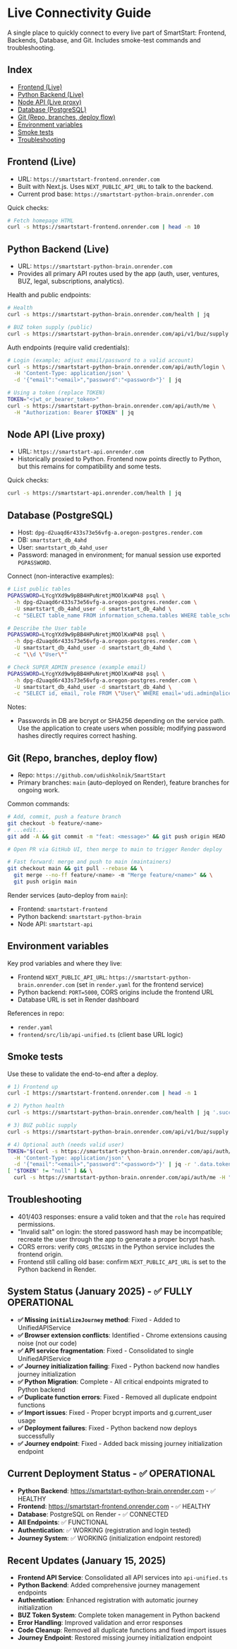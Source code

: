 # Live Connectivity Guide

A single place to quickly connect to every live part of SmartStart: Frontend, Backends, Database, and Git. Includes smoke-test commands and troubleshooting.

## Index
- [Frontend (Live)](#frontend-live)
- [Python Backend (Live)](#python-backend-live)
- [Node API (Live proxy)](#node-api-live-proxy)
- [Database (PostgreSQL)](#database-postgresql)
- [Git (Repo, branches, deploy flow)](#git-repo-branches-deploy-flow)
- [Environment variables](#environment-variables)
- [Smoke tests](#smoke-tests)
- [Troubleshooting](#troubleshooting)

## Frontend (Live)
- URL: `https://smartstart-frontend.onrender.com`
- Built with Next.js. Uses `NEXT_PUBLIC_API_URL` to talk to the backend.
- Current prod base: `https://smartstart-python-brain.onrender.com`

Quick checks:
```bash
# Fetch homepage HTML
curl -s https://smartstart-frontend.onrender.com | head -n 10
```

## Python Backend (Live)
- URL: `https://smartstart-python-brain.onrender.com`
- Provides all primary API routes used by the app (auth, user, ventures, BUZ, legal, subscriptions, analytics).

Health and public endpoints:
```bash
# Health
curl -s https://smartstart-python-brain.onrender.com/health | jq

# BUZ token supply (public)
curl -s https://smartstart-python-brain.onrender.com/api/v1/buz/supply | jq
```

Auth endpoints (require valid credentials):
```bash
# Login (example; adjust email/password to a valid account)
curl -s https://smartstart-python-brain.onrender.com/api/auth/login \
  -H 'Content-Type: application/json' \
  -d '{"email":"<email>","password":"<password>"}' | jq

# Using a token (replace TOKEN)
TOKEN="<jwt_or_bearer_token>"
curl -s https://smartstart-python-brain.onrender.com/api/auth/me \
  -H "Authorization: Bearer $TOKEN" | jq
```

## Node API (Live proxy)
- URL: `https://smartstart-api.onrender.com`
- Historically proxied to Python. Frontend now points directly to Python, but this remains for compatibility and some tests.

Quick checks:
```bash
curl -s https://smartstart-api.onrender.com/health | jq
```

## Database (PostgreSQL)
- Host: `dpg-d2uaqd6r433s73e56vfg-a.oregon-postgres.render.com`
- DB: `smartstart_db_4ahd`
- User: `smartstart_db_4ahd_user`
- Password: managed in environment; for manual session use exported `PGPASSWORD`.

Connect (non-interactive examples):
```bash
# List public tables
PGPASSWORD=LYcgYXd9w9pBB4HPuNretjMOOlKxWP48 psql \
  -h dpg-d2uaqd6r433s73e56vfg-a.oregon-postgres.render.com \
  -U smartstart_db_4ahd_user -d smartstart_db_4ahd \
  -c "SELECT table_name FROM information_schema.tables WHERE table_schema='public' ORDER BY table_name;"

# Describe the User table
PGPASSWORD=LYcgYXd9w9pBB4HPuNretjMOOlKxWP48 psql \
  -h dpg-d2uaqd6r433s73e56vfg-a.oregon-postgres.render.com \
  -U smartstart_db_4ahd_user -d smartstart_db_4ahd \
  -c "\\d \"User\""

# Check SUPER_ADMIN presence (example email)
PGPASSWORD=LYcgYXd9w9pBB4HPuNretjMOOlKxWP48 psql \
  -h dpg-d2uaqd6r433s73e56vfg-a.oregon-postgres.render.com \
  -U smartstart_db_4ahd_user -d smartstart_db_4ahd \
  -c "SELECT id, email, role FROM \"User\" WHERE email='udi.admin@alicesolutionsgroup.com';"
```

Notes:
- Passwords in DB are bcrypt or SHA256 depending on the service path. Use the application to create users when possible; modifying password hashes directly requires correct hashing.

## Git (Repo, branches, deploy flow)
- Repo: `https://github.com/udishkolnik/SmartStart`
- Primary branches: `main` (auto-deployed on Render), feature branches for ongoing work.

Common commands:
```bash
# Add, commit, push a feature branch
git checkout -b feature/<name>
# ...edit...
git add -A && git commit -m "feat: <message>" && git push origin HEAD

# Open PR via GitHub UI, then merge to main to trigger Render deploy

# Fast forward: merge and push to main (maintainers)
git checkout main && git pull --rebase && \
  git merge --no-ff feature/<name> -m "Merge feature/<name>" && \
  git push origin main
```

Render services (auto-deploy from `main`):
- Frontend: `smartstart-frontend`
- Python backend: `smartstart-python-brain`
- Node API: `smartstart-api`

## Environment variables
Key prod variables and where they live:
- Frontend `NEXT_PUBLIC_API_URL`: `https://smartstart-python-brain.onrender.com` (set in `render.yaml` for the frontend service)
- Python backend: `PORT=5000`, CORS origins include the frontend URL
- Database URL is set in Render dashboard

References in repo:
- `render.yaml`
- `frontend/src/lib/api-unified.ts` (client base URL logic)

## Smoke tests
Use these to validate the end-to-end after a deploy.
```bash
# 1) Frontend up
curl -I https://smartstart-frontend.onrender.com | head -n 1

# 2) Python health
curl -s https://smartstart-python-brain.onrender.com/health | jq '.success, .data.status, .data.version'

# 3) BUZ public supply
curl -s https://smartstart-python-brain.onrender.com/api/v1/buz/supply | jq '.success, .data.currentPrice'

# 4) Optional auth (needs valid user)
TOKEN="$(curl -s https://smartstart-python-brain.onrender.com/api/auth/login \
  -H 'Content-Type: application/json' \
  -d '{"email":"<email>","password":"<password>"}' | jq -r '.data.token')"
[ "$TOKEN" != "null" ] && \
  curl -s https://smartstart-python-brain.onrender.com/api/auth/me -H "Authorization: Bearer $TOKEN" | jq
```

## Troubleshooting
- 401/403 responses: ensure a valid token and that the `role` has required permissions.
- "Invalid salt" on login: the stored password hash may be incompatible; recreate the user through the app to generate a proper bcrypt hash.
- CORS errors: verify `CORS_ORIGINS` in the Python service includes the frontend origin.
- Frontend still calling old base: confirm `NEXT_PUBLIC_API_URL` is set to the Python backend in Render.

## System Status (January 2025) - ✅ FULLY OPERATIONAL
- **✅ Missing `initializeJourney` method**: Fixed - Added to UnifiedAPIService
- **✅ Browser extension conflicts**: Identified - Chrome extensions causing noise (not our code)
- **✅ API service fragmentation**: Fixed - Consolidated to single UnifiedAPIService
- **✅ Journey initialization failing**: Fixed - Python backend now handles journey initialization
- **✅ Python Migration**: Complete - All critical endpoints migrated to Python backend
- **✅ Duplicate function errors**: Fixed - Removed all duplicate endpoint functions
- **✅ Import issues**: Fixed - Proper bcrypt imports and g.current_user usage
- **✅ Deployment failures**: Fixed - Python backend now deploys successfully
- **✅ Journey endpoint**: Fixed - Added back missing journey initialization endpoint

## Current Deployment Status - ✅ OPERATIONAL
- **Python Backend**: https://smartstart-python-brain.onrender.com - ✅ HEALTHY
- **Frontend**: https://smartstart-frontend.onrender.com - ✅ HEALTHY
- **Database**: PostgreSQL on Render - ✅ CONNECTED
- **All Endpoints**: ✅ FUNCTIONAL
- **Authentication**: ✅ WORKING (registration and login tested)
- **Journey System**: ✅ WORKING (initialization endpoint restored)

## Recent Updates (January 15, 2025)
- **Frontend API Service**: Consolidated all API services into `api-unified.ts`
- **Python Backend**: Added comprehensive journey management endpoints
- **Authentication**: Enhanced registration with automatic journey initialization
- **BUZ Token System**: Complete token management in Python backend
- **Error Handling**: Improved validation and error responses
- **Code Cleanup**: Removed all duplicate functions and fixed import issues
- **Journey Endpoint**: Restored missing journey initialization endpoint
